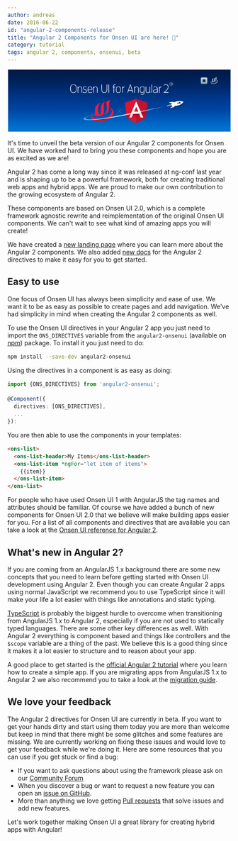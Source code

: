 ```yaml
---
author: andreas
date: 2016-06-22
id: "angular-2-components-release"
title: "Angular 2 Components for Onsen UI are here! 🚀"
category: tutorial
tags: angular 2, components, onsenui, beta
---
```


![Onsen UI for Angular 2](/blog/content/images/2016/Jun/keyvisual_angular_2_20160621.png)

It's time to unveil the beta version of our Angular 2 components for Onsen UI. We have worked hard to bring you these components and hope you are as excited as we are!

Angular 2 has come a long way since it was released at ng-conf last year and is shaping up to be a powerful framework, both for creating traditional web apps and hybrid apps. We are proud to make our own contribution to the growing ecosystem of Angular 2.

<!-- more -->

These components are based on Onsen UI 2.0, which is a complete framework agnostic rewrite and reimplementation of the original Onsen UI components. We can't wait to see what kind of amazing apps you will create!

We have created a [new landing page](https://onsen.io/angular2) where you can learn more about the Angular 2 components. We also added [new docs](https://onsen.io/v2/docs/guide/angular2/index.html) for the Angular 2 directives to make it easy for you to get started.

## Easy to use

One focus of Onsen UI has always been simplicity and ease of use. We want it to be as easy as possible to create pages and add navigation. We've had simplicity in mind when creating the Angular 2 components as well.

To use the Onsen UI directives in your Angular 2 app you just need to import the `ONS_DIRECTIVES` variable from the `angular2-onsenui` (available on [npm](https://www.npmjs.com/package/angular2-onsenui)) package. To install it you just need to do:

```bash
npm install --save-dev angular2-onsenui
```

Using the directives in a component is as easy as doing:

```typescript
import {ONS_DIRECTIVES} from 'angular2-onsenui';

@Component({
  directives: [ONS_DIRECTIVES],
  ...
}):
```

You are then able to use the components in your templates:

```html
<ons-list>
  <ons-list-header>My Items</ons-list-header>
  <ons-list-item *ngFor="let item of items">
    {{item}}
  </ons-list-item>
</ons-list>
```

For people who have used Onsen UI 1 with AngularJS the tag names and attributes should be familiar. Of course we have added a bunch of new components for Onsen UI 2.0 that we believe will make building apps easier for you. For a list of all components and directives that are available you can take a look at the [Onsen UI reference for Angular 2](https://onsen.io/v2/docs/angular2.html).

## What's new in Angular 2?

If you are coming from an AngularJS 1.x background there are some new concepts that you need to learn before getting started with Onsen UI development using Angular 2. Even though you can create Angular 2 apps using normal JavaScript we recommend you to use TypeScript since it will make your life a lot easier with things like annotations and static typing.

[TypeScript](https://www.typescriptlang.org/) is probably the biggest hurdle to overcome when transitioning from AngularJS 1.x to Angular 2, especially if you are not used to statically typed languages. There are some other key differences as well. With Angular 2 everything is component based and things like controllers and the `$scope` variable are a thing of the past. We believe this is a good thing since it makes it a lot easier to structure and to reason about your app.

A good place to get started is the [official Angular 2 tutorial](https://angular.io/docs/ts/latest/tutorial/) where you learn how to create a simple app. If you are migrating apps from AngularJS 1.x to Angular 2 we also recommend you to take a look at the [migration guide](https://angular.io/docs/ts/latest/guide/upgrade.html).

## We love your feedback

The Angular 2 directives for Onsen UI are currently in beta. If you want to get your hands dirty and start using them today you are more than welcome but keep in mind that there might be some glitches and some features are missing. We are currently working on fixing these issues and would love to get your feedback while we're doing it. Here are some resources that you can use if you get stuck or find a bug:

* If you want to ask questions about using the framework please ask on our [Community Forum](https://community.onsen.io/)
* When you discover a bug or want to request a new feature you can open an [issue on GitHub](https://github.com/OnsenUI/OnsenUI/issues).
* More than anything we love getting [Pull requests](https://github.com/OnsenUI/OnsenUI/pulls) that solve issues and add new features.

Let's work together making Onsen UI a great library for creating hybrid apps with Angular!
